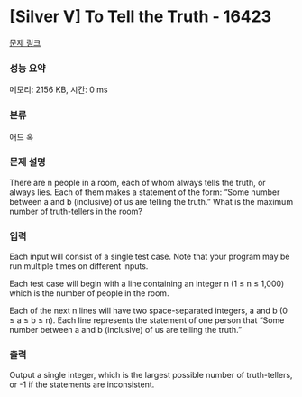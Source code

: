 # [Silver V] To Tell the Truth - 16423 

[문제 링크](https://www.acmicpc.net/problem/16423) 

### 성능 요약

메모리: 2156 KB, 시간: 0 ms

### 분류

애드 혹

### 문제 설명

<p>There are n people in a room, each of whom always tells the truth, or always lies. Each of them makes a statement of the form: “Some number between a and b (inclusive) of us are telling the truth.” What is the maximum number of truth-tellers in the room?</p>

### 입력 

 <p>Each input will consist of a single test case. Note that your program may be run multiple times on different inputs.</p>

<p>Each test case will begin with a line containing an integer n (1 ≤ n ≤ 1,000) which is the number of people in the room.</p>

<p>Each of the next n lines will have two space-separated integers, a and b (0 ≤ a ≤ b ≤ n). Each line represents the statement of one person that “Some number between a and b (inclusive) of us are telling the truth.”</p>

### 출력 

 <p>Output a single integer, which is the largest possible number of truth-tellers, or -1 if the statements are inconsistent.</p>

